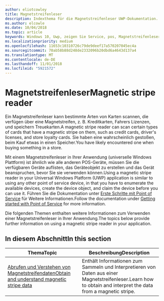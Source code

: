 ```yaml
---
author: eliotcowley
title: Magnetstreifenleser
description: Indexthema für die Magnetstreifenleser UWP-Dokumentation.
ms.author: elcowle
ms.date: 10/04/2018
ms.topic: article
keywords: Windows 10, Uwp, zeigen Sie Service, pos, Magnetstreifenleser
ms.localizationpriority: medium
ms.openlocfilehash: 11653c10310726c79de9deef17a570207045ec4a
ms.sourcegitcommit: 70ab58b88d248de2332096b20dbd6a4643d137a4
ms.translationtype: MT
ms.contentlocale: de-DE
ms.lasthandoff: 11/01/2018
ms.locfileid: "5921572"
---
```

# <a name="magnetic-stripe-reader"></a><span data-ttu-id="2ffb6-104">Magnetstreifenleser</span><span class="sxs-lookup"><span data-stu-id="2ffb6-104">Magnetic stripe reader</span></span>

<span data-ttu-id="2ffb6-105">Ein Magnetstreifenleser kann bestimmte Arten von Karten scannen, die verfügen über eine Magnetstreifen, z. B. Kreditkarten, Fahrers Lizenzen, und speichern Treuekarten.</span><span class="sxs-lookup"><span data-stu-id="2ffb6-105">A magnetic stripe reader can scan certain types of cards that have a magnetic stripe on them, such as credit cards, driver's licenses, and store loyalty cards.</span></span> <span data-ttu-id="2ffb6-106">Sie haben eine wahrscheinlich gestoßen, beim Kauf etwas in einen Speicher.</span><span class="sxs-lookup"><span data-stu-id="2ffb6-106">You have likely encountered one when buying something in a store.</span></span>

<span data-ttu-id="2ffb6-107">Mit einem Magnetstreifenleser in Ihrer Anwendung (universelle Windows Plattform) ist ähnlich wie alle anderen POS-Geräte, müssen Sie die verfügbaren Geräte auflisten, das Geräteobjekt zu erstellen und das Gerät beanspruchen, bevor Sie sie verwenden können.</span><span class="sxs-lookup"><span data-stu-id="2ffb6-107">Using a magnetic stripe reader in your Universal Windows Platform (UWP) application is similar to using any other point of service device, in that you have to enumerate the available devices, create the device object, and claim the device before you can use it.</span></span> <span data-ttu-id="2ffb6-108">Führen Sie die Dokumentation unter [Erste Schritte mit Point of Service](pos-basics.md) für Weitere Informationen.</span><span class="sxs-lookup"><span data-stu-id="2ffb6-108">Follow the documentation under [Getting started with Point of Service](pos-basics.md) for more information.</span></span>

<span data-ttu-id="2ffb6-109">Die folgenden Themen enthalten weitere Informationen zum Verwenden einer Magnetstreifenleser in Ihrer Anwendung.</span><span class="sxs-lookup"><span data-stu-id="2ffb6-109">The topics below provide further information on using a magnetic stripe reader in your application.</span></span>

## <a name="in-this-section"></a><span data-ttu-id="2ffb6-110">In diesem Abschnitt</span><span class="sxs-lookup"><span data-stu-id="2ffb6-110">In this section</span></span>

| <span data-ttu-id="2ffb6-111">Thema</span><span class="sxs-lookup"><span data-stu-id="2ffb6-111">Topic</span></span> | <span data-ttu-id="2ffb6-112">Beschreibung</span><span class="sxs-lookup"><span data-stu-id="2ffb6-112">Description</span></span> |
|-------|-------------|
| [<span data-ttu-id="2ffb6-113">Abrufen und Verstehen von Magnetstreifendaten</span><span class="sxs-lookup"><span data-stu-id="2ffb6-113">Obtain and understand magnetic stripe data</span></span>](../devices-sensors/pos-magnetic-stripe-reader-data.md) | <span data-ttu-id="2ffb6-114">Enthält Informationen zum Sammeln und Interpretieren von Daten aus einer Magnetstreifenleser.</span><span class="sxs-lookup"><span data-stu-id="2ffb6-114">Learn how to obtain and interpret the data from a magnetic stripe.</span></span> |